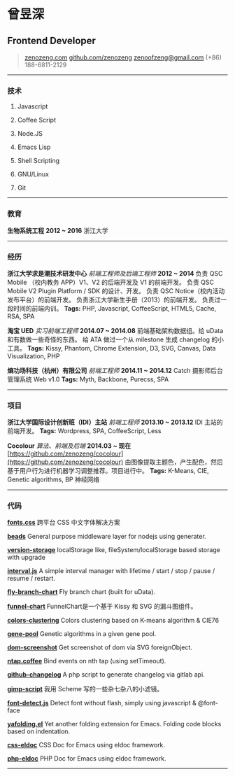 # 曾昱深

## Frontend Developer

> [zenozeng.com](http://zenozeng.com)
> [github.com/zenozeng](http://github.com/zenozeng)
> [zenoofzeng@gmail.com](mailto:zenoofzeng@gmail.com)
> (+86) 188-6811-2129

------

### 技术

1. Javascript

1. Coffee Script

1. Node.JS

1. Emacs Lisp

1. Shell Scripting

1. GNU/Linux

1. Git

------

### 教育

**生物系统工程** __2012 ~ 2016__
    浙江大学

------

### 经历

**浙江大学求是潮技术研发中心** *前端工程师及后端工程师* __2012 ~ 2014__
    负责 QSC Mobile （校内教务 APP）V1、V2 的后端开发及 V1 的前端开发。
    负责 QSC Mobile V2 Plugin Platform / SDK 的设计、开发。
    负责 QSC Notice（校内活动发布平台）的前端开发。
    负责浙江大学新生手册（2013）的前端开发。
    负责过一段时间的前端内训。
    **Tags:** PHP, Javascript, CoffeeScript, HTML5, Cache, RSA, SPA

**淘宝 UED** *实习前端工程师* __2014.07 ~ 2014.08__
    前端基础架构数据组。给 uData 和有数做一些奇怪的东西。
    给 ATA 做过一个从 milestone 生成 changelog 的小工具。
    **Tags:** Kissy, Phantom, Chrome Extension, D3, SVG, Canvas, Data Visualization, PHP

**熵功场科技（杭州）有限公司** *前端工程师* __2014.11 ~ 2014.12__
    Catch 摄影师后台管理系统 Web v1.0
    **Tags:** Myth, Backbone, Purecss, SPA

------

### 项目

**浙江大学国际设计创新班（IDI）主站** *前端工程师* __2013.10 ~ 2013.12__
    IDI 主站的前端开发。
    **Tags:** Wordpress, SPA, CoffeeScript, Less

**Cocolour** *算法、前端及后端* __2014.03 ~ 现在__
    [https://github.com/zenozeng/cocolour](https://github.com/zenozeng/cocolour)
    由图像提取主题色，产生配色，然后基于用户行为进行机器学习调整推荐。项目进行中。
    **Tags:** K-Means, CIE, Genetic algorithms, BP 神经网络

------

### 代码

**[fonts.css](https://github.com/zenozeng/fonts.css)**
    跨平台 CSS 中文字体解决方案

**[beads](https://github.com/zenozeng/beads)**
    General purpose middleware layer for nodejs using generater.

**[version-storage](https://github.com/zenozeng/version-storage)**
    localStorage like, fileSystem/localStorage based storage with upgrade

**[interval.js](https://github.com/zenozeng/interval.js)**
    A simple interval manager with lifetime / start / stop / pause / resume / restart.

**[fly-branch-chart](https://github.com/zenozeng/fly-branch-chart)**
    Fly branch chart (built for uData).

**[funnel-chart](https://github.com/zenozeng/funnel-chart)**
    FunnelChart是一个基于 Kissy 和 SVG 的漏斗图组件。

**[colors-clustering](https://github.com/zenozeng/colors-clustering)**
    Colors clustering based on K-means algorithm & CIE76

**[gene-pool](https://github.com/zenozeng/gene-pool)**
    Genetic algorithms in a given gene pool.

**[dom-screenshot](https://github.com/zenozeng/dom-screenshot)**
    Get screenshot of dom via SVG foreignObject.

**[ntap.coffee](https://github.com/zenozeng/ntap.coffee)**
    Bind events on nth tap (using setTimeout).

**[github-changelog](https://github.com/zenozeng/gitlab-changelog)**
    A php script to generate changelog via gitlab api.

**[gimp-script](https://github.com/zenozeng/gimp-script)**
    我用 Scheme 写的一些杂七杂八的小滤镜。

**[font-detect.js](https://github.com/zenozeng/font-detect.js)**
    Detect font without flash, simply using javascript & @font-face

**[yafolding.el](https://github.com/zenozeng/yafolding.el)**
    Yet another folding extension for Emacs. Folding code blocks based on indentation.

**[css-eldoc](https://github.com/zenozeng/css-eldoc)**
    CSS Doc for Emacs using eldoc framework.

**[php-eldoc](https://github.com/zenozeng/php-eldoc)**
    PHP Doc for Emacs using eldoc framework.

------
